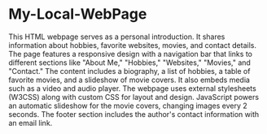 # My-Local-WebPage

This HTML webpage serves as a personal introduction. It shares information about hobbies, favorite websites, movies, and contact details. The page features a responsive design with a navigation bar that links to different sections like "About Me," "Hobbies," "Websites," "Movies," and "Contact." The content includes a biography, a list of hobbies, a table of favorite movies, and a slideshow of movie covers. It also embeds media such as a video and audio player. The webpage uses external stylesheets (W3CSS) along with custom CSS for layout and design. JavaScript powers an automatic slideshow for the movie covers, changing images every 2 seconds. The footer section includes the author's contact information with an email link.
